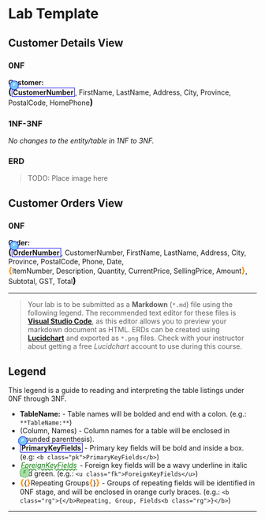 # Lab Template

## Customer Details View

### 0NF

**Customer:** <span class="md"><b class="pk">CustomerNumber</b>, FirstName, LastName, Address, City, Province, PostalCode, HomePhone</span>

### 1NF-3NF

*No changes to the entity/table in 1NF to 3NF.*

### ERD

> TODO: Place image here

## Customer Orders View

### 0NF

**Order:** <span class="md"><b class="pk">OrderNumber</b>, CustomerNumber, FirstName, LastName, Address, City, Province, PostalCode, Phone, Date, <b class="rg">ItemNumber, Description, Quantity, CurrentPrice, SellingPrice, Amount</b>, Subtotal, GST, Total</span>

----

> Your lab is to be submitted as a **Markdown** (`*.md`) file using the following legend. The recommended text editor for these files is [**Visual Studio Code**](https://code.visualstudio.com), as this editor allows you to preview your markdown document as HTML. ERDs can be created using [**Lucidchart**](https://www.lucidchart.com/) and exported as `*.png` files. Check with your instructor about getting a free *Lucidchart* account to use during this course.

## Legend

This legend is a guide to reading and interpreting the table listings under 0NF through 3NF.

- **TableName:** - Table names will be bolded and end with a colon. (e.g.: `**TableName:**`)
- (Column, Names) - Column names for a table will be enclosed in (rounded parenthesis).
- <b class="pk">PrimaryKeyFields</b> - Primary key fields will be bold and inside a box. (e.g: `<b class="pk">PrimaryKeyFields</b>`)
- <u class="fk">ForeignKeyFields</u> - Foreign key fields will be a wavy underline in italic and green. (e.g.: `<u class="fk">ForeignKeyFields</u>`)
- <b class="rg">{</b>Repeating Groups<b class="rg">}</b> - Groups of repeating fields will be identified in 0NF stage, and will be enclosed in orange curly braces. (e.g.: `<b class="rg">{</b>Repeating, Group, Fields<b class="rg">}</b>`)



----

<style type="text/css">
.md {
    display: inline-block;
    vertical-align: top;
    white-space: normal;
}
.md::before {
    content: '(';
    font-size: 1.25em;
    font-weight: bold;
}
.md::after {
    content: ')';
    font-size: 1.25em;
    font-weight: bold;
}
.pk {
    font-weight: bold;
    display: inline-block;
    border: solid thin blue;
    padding: 0 2px;
    position: relative;
}
.pk::before {
    content: 'P';
    font-size: .55em;
    font-weight: bold;
    color: white;
    background-color: #72c4f7;
    position: absolute;
    left: -5px;
    top: -15px;
    border-radius: 50%;
    border: solid thin blue;
    width: 1.4em;
    height: 1.4em;
    padding: 3px;
    text-align: center;
}
.fk {
    color: green;
    font-style: italic;
    text-decoration: wavy underline green;
    padding: 0 2px;
    position: relative;
}
.fk::before {
    content: 'F';
    font-size: .65em;
    position: absolute;
    left: -1px;
    bottom: -17px;
    color: darkgreen;
    background-color: #a7dea7;
    border-radius: 50%;
    border: dashed thin green;
    width: 1.4em;
    height: 1.4em;
    padding: 3px;
    text-align: center;
}
.rg {
    display: inline-block;
    color: inherit;
    font-size: 1em;
    font-weight: normal;
}
.rg::before {
    content: '\007B';
    color: darkorange;
    font-size: 1.2em;
    font-weight: bold;
}
.rg::after {
    content: '\007D';
    color: darkorange;
    font-size: 1.2em;
    font-weight: bold;
}
.note {
    font-weight: bold;
    color: brown;
    font-size: 1.1em;
}
</style>